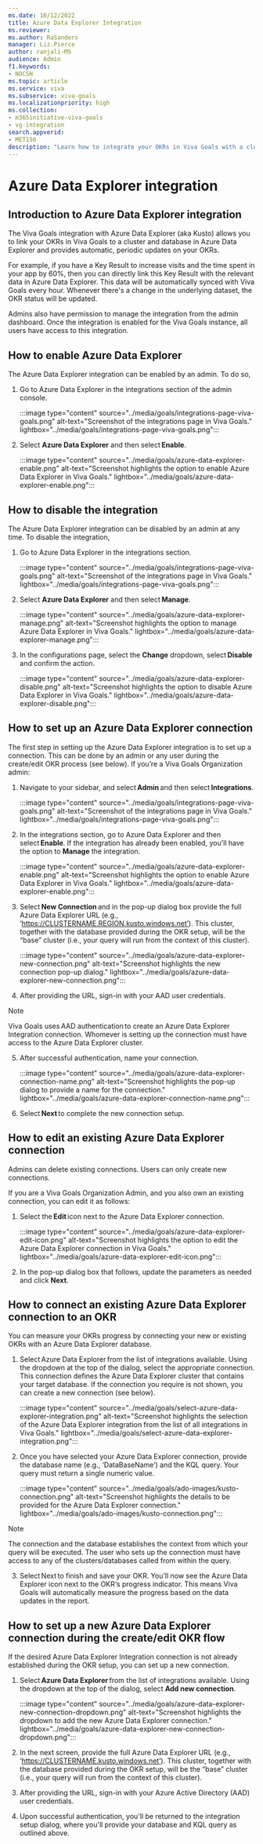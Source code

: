 ```yaml
---
ms.date: 10/12/2022
title: Azure Data Explorer Integration
ms.reviewer: 
ms.author: RaSanders
manager: Liz.Pierce
author: ranjali-MS
audience: Admin
f1.keywords:
- NOCSH
ms.topic: article
ms.service: viva
ms.subservice: viva-goals
ms.localizationpriority: high
ms.collection:  
- m365initiative-viva-goals
- vg-integration  
search.appverid:
- MET150
description: "Learn how to integrate your OKRs in Viva Goals with a cluster in Azure Data Explorer"
---
```


# Azure Data Explorer integration

## Introduction to Azure Data Explorer integration

The Viva Goals integration with Azure Data Explorer (aka Kusto) allows you to link your OKRs in Viva Goals to a cluster and database in Azure Data Explorer and provides automatic, periodic updates on your OKRs.  

For example, if you have a Key Result to increase visits and the time spent in your app by 60%, then you can directly link this Key Result with the relevant data in Azure Data Explorer. This data will be automatically synced with Viva Goals every hour. Whenever there's a change in the underlying dataset, the OKR status will be updated. 

Admins also have permission to manage the integration from the admin dashboard. Once the integration is enabled for the Viva Goals instance, all users have access to this integration. 

## How to enable Azure Data Explorer

The Azure Data Explorer integration can be enabled by an admin. To do so,  

1. Go to Azure Data Explorer in the integrations section of the admin console. 

    :::image type="content" source="../media/goals/integrations-page-viva-goals.png" alt-text="Screenshot of the integrations page in Viva Goals." lightbox="../media/goals/integrations-page-viva-goals.png":::

2. Select **Azure Data Explorer** and then select **Enable**.  

    :::image type="content" source="../media/goals/azure-data-explorer-enable.png" alt-text="Screenshot highlights the option to enable Azure Data Explorer in Viva Goals." lightbox="../media/goals/azure-data-explorer-enable.png":::   

## How to disable the integration 

The Azure Data Explorer integration can be disabled by an admin at any time. To disable the integration,  

1. Go to Azure Data Explorer in the integrations section.  

    :::image type="content" source="../media/goals/integrations-page-viva-goals.png" alt-text="Screenshot of the integrations page in Viva Goals." lightbox="../media/goals/integrations-page-viva-goals.png":::

2. Select **Azure Data Explorer** and then select **Manage**.  

    :::image type="content" source="../media/goals/azure-data-explorer-manage.png" alt-text="Screenshot highlights the option to manage Azure Data Explorer in Viva Goals." lightbox="../media/goals/azure-data-explorer-manage.png":::

3. In the configurations page, select the **Change** dropdown, select **Disable** and confirm the action. 

    :::image type="content" source="../media/goals/azure-data-explorer-disable.png" alt-text="Screenshot highlights the option to disable Azure Data Explorer in Viva Goals." lightbox="../media/goals/azure-data-explorer-disable.png":::

## How to set up an Azure Data Explorer connection

The first step in setting up the Azure Data Explorer integration is to set up a connection. This can be done by an admin or any user during the create/edit OKR process (see below).  If you’re a Viva Goals Organization admin: 

1. Navigate to your sidebar, and select **Admin** and then select **Integrations**. 

    :::image type="content" source="../media/goals/integrations-page-viva-goals.png" alt-text="Screenshot of the integrations page in Viva Goals." lightbox="../media/goals/integrations-page-viva-goals.png":::

2. In the integrations section, go to Azure Data Explorer and then select **Enable**. If the integration has already been enabled, you'll have the option to **Manage** the integration. 

    :::image type="content" source="../media/goals/azure-data-explorer-enable.png" alt-text="Screenshot highlights the option to enable Azure Data Explorer in Viva Goals." lightbox="../media/goals/azure-data-explorer-enable.png":::   

3. Select **New Connection** and in the pop-up dialog box provide the full Azure Data Explorer URL (e.g., ‘https://CLUSTERNAME.REGION.kusto.windows.net’). This cluster, together with the database provided during the OKR setup, will be the “base” cluster (i.e., your query will run from the context of this cluster).

    :::image type="content" source="../media/goals/azure-data-explorer-new-connection.png" alt-text="Screenshot highlights the new connection pop-up dialog." lightbox="../media/goals/azure-data-explorer-new-connection.png":::

4. After providing the URL, sign-in with your AAD user credentials.  

>[!NOTE] 
>Viva Goals uses AAD authentication to create an Azure Data Explorer Integration connection.  Whomever is setting up the connection must have access to the Azure Data Explorer cluster. 

5. After successful authentication, name your connection.  

    :::image type="content" source="../media/goals/azure-data-explorer-connection-name.png" alt-text="Screenshot highlights the pop-up dialog to provide a name for the connection." lightbox="../media/goals/azure-data-explorer-connection-name.png":::

6. Select **Next** to complete the new connection setup. 

## How to edit an existing Azure Data Explorer connection

Admins can delete existing connections. Users can only create new connections. 

If you are a Viva Goals Organization Admin, and you also own an existing connection, you can edit it as follows:

1. Select the **Edit** icon next to the Azure Data Explorer connection. 

    :::image type="content" source="../media/goals/azure-data-explorer-edit-icon.png" alt-text="Screenshot highlights the option to edit the Azure Data Explorer connection in Viva Goals." lightbox="../media/goals/azure-data-explorer-edit-icon.png":::

2. In the pop-up dialog box that follows, update the parameters as needed and click **Next**. 

## How to connect an existing Azure Data Explorer connection to an OKR

You can measure your OKRs progress by connecting your new or existing OKRs with an Azure Data Explorer database. 

1. Select Azure Data Explorer from the list of integrations available. Using the dropdown at the top of the dialog, select the appropriate connection. This connection defines the Azure Data Explorer cluster that contains your target database. If the connection you require is not shown, you can create a new connection (see below).

    :::image type="content" source="../media/goals/select-azure-data-explorer-integration.png" alt-text="Screenshot highlights the selection of the Azure Data Explorer integration from the list of all integrations in Viva Goals." lightbox="../media/goals/select-azure-data-explorer-integration.png":::

2. Once you have selected your Azure Data Explorer connection, provide the database name (e.g., ‘DataBaseName’) and the KQL query. Your query must return a single numeric value. 

    :::image type="content" source="../media/goals/ado-images/kusto-connection.png" alt-text="Screenshot highlights the details to be provided for the Azure Data Explorer connection." lightbox="../media/goals/ado-images/kusto-connection.png":::

>[!NOTE]
>The connection and the database establishes the context from which your query will be executed.  The user who sets up the connection must have access to any of the clusters/databases called from within the query. 

3. Select Next to finish and save your OKR. You’ll now see the Azure Data Explorer icon next to the OKR‘s progress indicator. This means Viva Goals will automatically measure the progress based on the data updates in the report. 

## How to set up a new Azure Data Explorer connection during the create/edit OKR flow  

If the desired Azure Data Explorer Integration connection is not already established during the OKR setup, you can set up a new connection. 

1. Select **Azure Data Explorer** from the list of integrations available. Using the dropdown at the top of the dialog, select **Add new connection**. 

    :::image type="content" source="../media/goals/azure-data-explorer-new-connection-dropdown.png" alt-text="Screenshot highlights the dropdown to add the new Azure Data Explorer connection." lightbox="../media/goals/azure-data-explorer-new-connection-dropdown.png":::

2. In the next screen, provide the full Azure Data Explorer URL (e.g., ‘https://CLUSTERNAME.kusto.windows.net’). This cluster, together with the database provided during the OKR setup, will be the “base” cluster (i.e., your query will run from the context of this cluster).   

3. After providing the URL, sign-in with your Azure Active Directory (AAD) user credentials. 

4. Upon successful authentication, you'll be returned to the integration setup dialog, where you'll provide your database and KQL query as outlined above. 

